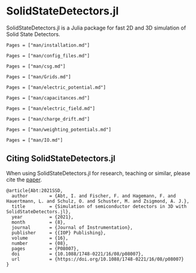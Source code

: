 # SolidStateDetectors.jl

SolidStateDetectors.jl is a Julia package for fast 2D and 3D simulation of Solid State Detectors.

```@contents
Pages = ["man/installation.md"]
```
```@contents
Pages = ["man/config_files.md"]
```
```@contents
Pages = ["man/csg.md"]
```
```@contents
Pages = ["man/Grids.md"]
```
```@contents
Pages = ["man/electric_potential.md"]
```
```@contents
Pages = ["man/capacitances.md"]
```
```@contents
Pages = ["man/electric_field.md"]
```
```@contents
Pages = ["man/charge_drift.md"]
```
```@contents
Pages = ["man/weighting_potentials.md"]
```
```@contents
Pages = ["man/IO.md"]
```

## Citing SolidStateDetectors.jl

When using SolidStateDetectors.jl for research, teaching or similar, please cite
the [paper](https://doi.org/10.1088/1748-0221/16/08/p08007).

```
@article{Abt:2021SSD,
  author        = {Abt, I. and Fischer, F. and Hagemann, F. and Hauertmann, L. and Schulz, O. and Schuster, M. and Zsigmond, A. J.},
  title         = {Simulation of semiconductor detectors in 3D with SolidStateDetectors.jl},
  year          = {2021},
  month         = {8},
  journal       = {Journal of Instrumentation},
  publisher     = {{IOP} Publishing},
  volume        = {16},
  number        = {08},
  pages         = {P08007},
  doi           = {10.1088/1748-0221/16/08/p08007},
  url           = {https://doi.org/10.1088/1748-0221/16/08/p08007}
}
```